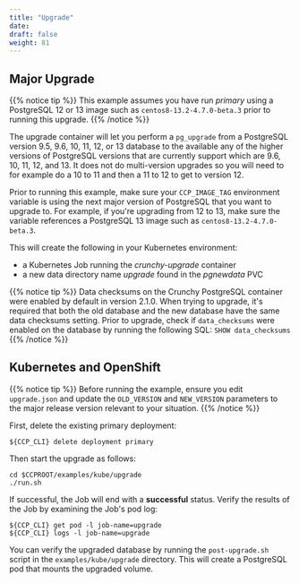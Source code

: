 ```yaml
---
title: "Upgrade"
date:
draft: false
weight: 81
---
```


## Major Upgrade

{{% notice tip %}}
This example assumes you have run *primary* using a PostgreSQL 12 or 13 image
such as `centos8-13.2-4.7.0-beta.3` prior to running this upgrade.
{{% /notice %}}

The upgrade container will let you perform a `pg_upgrade` from a PostgreSQL version 9.5, 9.6, 10, 11, 12, or 13 database to the available any of the higher versions of PostgreSQL versions that are currently support which are 9.6, 10, 11, 12, and 13. It does not do multi-version upgrades so you will need to for example do a 10 to 11 and then a 11 to 12 to get to version 12.

Prior to running this example, make sure your `CCP_IMAGE_TAG`
environment variable is using the next major version of PostgreSQL that you
want to upgrade to. For example, if you're upgrading from 12 to 13, make
sure the variable references a PostgreSQL 13 image such as `centos8-13.2-4.7.0-beta.3`.

This will create the following in your Kubernetes environment:

 * a Kubernetes Job running the *crunchy-upgrade* container
 * a new data directory name *upgrade* found in the *pgnewdata* PVC

{{% notice tip %}}
Data checksums on the Crunchy PostgreSQL container were enabled by default in version 2.1.0.
When trying to upgrade, it's required that both the old database and the new database
have the same data checksums setting.  Prior to upgrade, check if `data_checksums`
were enabled on the database by running the following SQL: `SHOW data_checksums`
{{% /notice %}}

## Kubernetes and OpenShift

{{% notice tip %}}
Before running the example, ensure you edit `upgrade.json` and update the `OLD_VERSION`
and `NEW_VERSION` parameters to the major release version relevant to your situation.
{{% /notice %}}

First, delete the existing primary deployment:
```
${CCP_CLI} delete deployment primary
```
Then start the upgrade as follows:

```
cd $CCPROOT/examples/kube/upgrade
./run.sh
```

If successful, the Job will end with a **successful** status. Verify
the results of the Job by examining the Job's pod log:
```
${CCP_CLI} get pod -l job-name=upgrade
${CCP_CLI} logs -l job-name=upgrade
```

You can verify the upgraded database by running the `post-upgrade.sh` script in the
`examples/kube/upgrade` directory.  This will create a PostgreSQL pod that mounts the
upgraded volume.
